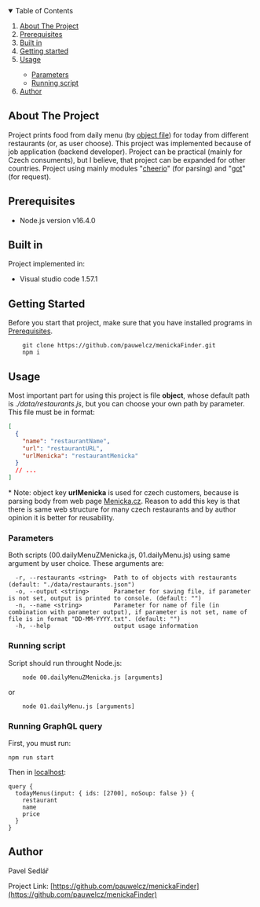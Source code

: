 <!-- TABLE OF CONTENTS -->
<details open="open">
  <summary>Table of Contents</summary>
  <ol>
    <li><a href="#about-the-project">About The Project</a></li>
    <li><a href="#prerequisites">Prerequisites</a></li>
    <li><a href="#built-in">Built in</a></li>
    <li><a href="#getting-started">Getting started</a></li>
    <li><a href="#usage">Usage</a></li>
        <ul>
        <li><a href="#parameters">Parameters</a></li>
        <li><a href="#running-script">Running script</a></li>
      </ul>
    <li><a href="#author">Author</a></li>
  </ol>
</details>

<!-- ABOUT THE PROJECT -->

## About The Project

Project prints food from daily menu (by [object file](https://github.com/pauwelcz/menickaFinder/blob/master/data/restaurants.json)) for today from different restaurants (or, as user choose). This project was implemented because of job application (backend developer). Project can be practical (mainly for Czech consuments), but I believe, that project can be expanded for other countries. Project using mainly modules "[cheerio](https://www.npmjs.com/package/cheerio)" (for parsing) and "[got](https://www.npmjs.com/package/got)" (for request).

## Prerequisites

- Node.js version v16.4.0

## Built in

Project implemented in:

- Visual studio code 1.57.1

<!-- GETTING STARTED -->

## Getting Started

Before you start that project, make sure that you have installed programs in <a href="#prerequisites">Prerequisites</a>.

```
    git clone https://github.com/pauwelcz/menickaFinder.git
    npm i
```

<!-- USAGE EXAMPLES -->

## Usage

Most important part for using this project is file **object**, whose default path is _./data/restaurants.js_, but you can choose your own path by parameter. This file must be in format:

```json
[
  {
    "name": "restaurantName",
    "url": "restaurantURL",
    "urlMenicka": "restaurantMenicka"
  }
  // ...
]
```

\* Note: object key **urlMenicka** is used for czech customers, because is parsing body from web page [Menicka.cz](https://menicka.cz/). Reason to add this key is that there is same web structure for many czech restaurants and by author opinion it is better for reusability.

### Parameters

Both scripts (00.dailyMenuZMenicka.js, 01.dailyMenu.js) using same argument by user choice. These arguments are:

```
  -r, --restaurants <string>  Path to of objects with restaurants (default: "./data/restaurants.json")
  -o, --output <string>       Parameter for saving file, if parameter is not set, output is printed to console. (default: "")
  -n, --name <string>         Parameter for name of file (in combination with parameter output), if parameter is not set, name of file is in format "DD-MM-YYYY.txt". (default: "")
  -h, --help                  output usage information
```

### Running script

Script should run throught Node.js:

```
    node 00.dailyMenuZMenicka.js [arguments]
```

or

```
    node 01.dailyMenu.js [arguments]
```

### Running GraphQL query

First, you must run:

```
npm run start
```

Then in [localhost](http://localhost:3000/graphql):

```
query {
  todayMenus(input: { ids: [2700], noSoup: false }) {
    restaurant
    name
    price
  }
}
```

<!-- Author -->

## Author

Pavel Sedlář

Project Link: [https://github.com/pauwelcz/menickaFinder](https://github.com/pauwelcz/menickaFinder)
